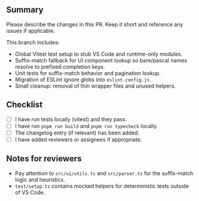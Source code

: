 ## Summary

Please describe the changes in this PR. Keep it short and reference any issues if applicable.

This branch includes:
- Global Vitest test setup to stub VS Code and runtime-only modules.
- Suffix-match fallback for UI component lookup so bare/pascal names resolve to prefixed completion keys.
- Unit tests for suffix-match behavior and pagination lookup.
- Migration of ESLint ignore globs into `eslint.config.js`.
- Small cleanup: removal of thin wrapper files and unused helpers.

## Checklist
- [ ] I have run tests locally (vitest) and they pass.
- [ ] I have run `pnpm run build` and `pnpm run typecheck` locally.
- [ ] The changelog entry (if relevant) has been added.
- [ ] I have added reviewers or assignees if appropriate.

## Notes for reviewers
- Pay attention to `src/ui/utils.ts` and `src/parser.ts` for the suffix-match logic and heuristics.
- `test/setup.ts` contains mocked helpers for deterministic tests outside of VS Code.
